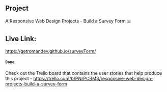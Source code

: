 ## Project
A Responsive Web Design Projects - Build a Survey Form 📊

## Live Link:
https://getromandev.github.io/surveyForm/

#### `Done`
Check out the Trello board that contains the user stories that help produce this project 
    - https://trello.com/b/PNrPCRMS/responsive-web-design-projects-build-a-survey-form